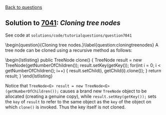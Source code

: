 [Back to questions](../README.md)

## Solution to [7041](../questions/7041): *Cloning tree nodes*

See code at `solutions/code/tutorialquestions/question7041`

\begin{question}{Cloning tree nodes.}\label{question:cloningtreenodes}  A tree node can be cloned using a
recursive method as follows:

\begin{lstlisting}
	public TreeNode<E> clone() {
		TreeNode<E> result = new TreeNode<E>(getNumberOfChildren());
		result.setKey(getKey());
		for(int i = 0; i < getNumberOfChildren(); i++) {
			result.setChild(i, getChild(i).clone());
		}
		return result;
	}
\end{lstlisting}

Notice that `TreeNode<E> result = new TreeNode<E>(getNumberOfChildren());` causes a brand new `TreeNode`
object to be allocated (creating a genuine copy), while `result.setKey(getKey());` sets the `key` of `result`
to refer to the same object as the `key` of the object on which `clone()` is invoked.  Thus the key itself is not cloned.
